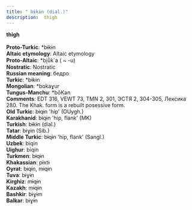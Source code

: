 ```yaml
---
title: " bɨkɨn (dial.)"
description:  thigh
---
```

<strong> thigh</strong><br><br>
<strong>Proto-Turkic</strong>:  *bɨkɨn<br>
<strong>Altaic etymology</strong>:  Altaic etymology<br>
<strong> Proto-Altaic</strong>:  *bi̯ū̀k`a ( ~ -u)<br>
<strong>Nostratic</strong>:  Nostratic<br>
<strong>Russian meaning</strong>:  бедро<br>
<strong>Turkic</strong>:  *bɨkɨn<br>
<strong>Mongolian</strong>:  *bokaɣur<br>
<strong>Tungus-Manchu</strong>:  *bōKan<br>
<strong>Comments</strong>:  EDT 316, VEWT 73, TMN 2, 301, ЭСТЯ 2, 304-305, Лексика 280. The Khak. form is a rebuilt posessive form.<br>
<strong>Old Turkic</strong>:  bɨqɨn 'hip' (OUygh.)<br>
<strong>Karakhanid</strong>:  bɨqɨn 'hip, flank' (MK)<br>
<strong>Turkish</strong>:  bɨkɨn (dial.)<br>
<strong>Tatar</strong>:  bɨɣɨn (Sib.)<br>
<strong>Middle Turkic</strong>:  bɨqɨn 'hip, flank' (Sangl.)<br>
<strong>Uzbek</strong>:  biqin<br>
<strong>Uighur</strong>:  biqin<br>
<strong>Turkmen</strong>:  bɨqɨn<br>
<strong>Khakassian</strong>:  pɨxtɨ<br>
<strong>Oyrat</strong>:  bɨqɨn, mɨqɨn<br>
<strong>Tuva</strong>:  bɨɣɨn<br>
<strong>Kirghiz</strong>:  mɨqɨn<br>
<strong>Kazakh</strong>:  mɨqɨn<br>
<strong>Bashkir</strong>:  bɨɣɨm<br>
<strong>Balkar</strong>:  bɨɣɨn<br>


